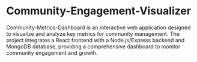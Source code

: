 # Community-Engagement-Visualizer
Community-Metrics-Dashboard is an interactive web application designed to visualize and analyze key metrics for community management. The project integrates a React frontend with a Node.js/Express backend and MongoDB database, providing a comprehensive dashboard to monitor community engagement and growth.
